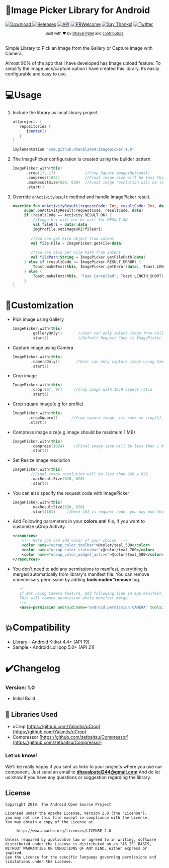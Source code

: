 # 📸Image Picker Library for Android

[![Download](https://api.bintray.com/packages/dhaval2404/maven/imagepicker/images/download.svg) ](https://bintray.com/dhaval2404/maven/imagepicker/_latestVersion) 
[![Releases](https://img.shields.io/github/release/dhaval2404/imagePicker/all.svg?style=flat-square)](https://github.com/Dhaval2404/ImagePicker/releases)
[![API](https://img.shields.io/badge/API-19%2B-brightgreen.svg?style=flat)](https://android-arsenal.com/api?level=19)
[![PRWelcome](https://img.shields.io/badge/PRs-welcome-brightgreen.svg)]()
[![Say Thanks!](https://img.shields.io/badge/Say%20Thanks-!-1EAEDB.svg)](https://saythanks.io/to/Dhaval2404)
[![Twitter](https://img.shields.io/twitter/url/https/github.com/Dhaval2404/ImagePicker.svg?style=social)](https://twitter.com/intent/tweet?text=Check%20out%20ImagePicker%20library%20to%20Pick%20an%20image%20from%20the%20Gallery%20or%20Capture%20image%20with%20Camera.%20https%3A%2F%2Fgithub.com%2FDhaval2404%2FImagePicker)

<div align="center">
  <sub>Built with ❤︎ by
  <a href="https://twitter.com/Dhaval2404">Dhaval Patel</a> and
  <a href="https://github.com/dhaval2404/imagepicker/graphs/contributors">
    contributors
  </a>
</div>
<br/>

Simple Library to Pick an image from the Gallery or Capture image with Camera.

Almost 90% of the app that I have developed has Image upload feature. To simplify the image pick/capture option I have created this library. Its easily configurable and easy to use.  

# 💻Usage


1. Include the library as local library project.

	```groovy
	allprojects {
	   repositories {
	      jcenter()
	   }
	}
	```

    ```groovy
   implementation 'com.github.dhaval2404:imagepicker:1.0'
    ```
    
2. The ImagePicker configuration is created using the builder pattern.

	```kotlin
    ImagePicker.with(this)
          .crop(1f, 1f)	    		//Crop Square image(Optional)
   		  .compress(1024)			//Final image size will be less than 1 MB(Optional)
          .maxResultSize(620, 620)	//Final image resolution will be less than 620 x 620(Optional)
          .start()
    ```
    
3. Override `onActivityResult` method and handle ImagePicker result.

    ```kotlin
    override fun onActivityResult(requestCode: Int, resultCode: Int, data: Intent?) {
         super.onActivityResult(requestCode, resultCode, data)
         if (resultCode == Activity.RESULT_OK) {
             //Image Uri will not be null for RESULT_OK
             val fileUri = data?.data
             imgProfile.setImageURI(fileUri)
          
            //You can get File object from intent
            val file:File = ImagePicker.getFile(data)
           
            //You can also get File Path from intent
            val filePath:String = ImagePicker.getFilePath(data)     
         } else if (resultCode == ImagePicker.RESULT_ERROR) {
             Toast.makeText(this, ImagePicker.getError(data), Toast.LENGTH_SHORT).show()
         } else {
             Toast.makeText(this, "Task Cancelled", Toast.LENGTH_SHORT).show()
         }
    }
    ```

# 🎨Customization

 *  Pick image using Gallery

	```kotlin
	ImagePicker.with(this)
		    .galleryOnly()       //User can only select image from Gallery
		    .start()			 //Default Request Code is ImagePicker.REQUEST_CODE
    ```

 *  Capture image using Camera

	```kotlin
	ImagePicker.with(this)
		    .cameraOnly()       //User can only capture image using Camera
		    .start()
    ```
 *  Crop image
 		
    ```kotlin
    ImagePicker.with(this)
		    .crop(16f, 9f)	   //Crop image with 16:9 aspect ratio
		    .start()
    ```            
 *  Crop square image(e.g for profile)
 
     ```kotlin
     ImagePicker.with(this)
		    .cropSquare()	   //Crop square image, its same as crop(1f, 1f)
		    .start()
    ```
 *  Compress image size(e.g image should be maximum 1 MB)
		
	```kotlin
    ImagePicker.with(this)
		    .compress(1024)	   //Final image size will be less than 1 MB
		    .start()
    ```
 *  Set Resize image resolution
 		
    ```kotlin
    ImagePicker.with(this)
        	//Final image resolution will be less than 620 x 620
		    .maxResultSize(620, 620)	   
		    .start()
    ```
 *  You can also specify the request code with ImagePicker
 		
    ```kotlin
    ImagePicker.with(this)
		    .maxResultSize(620, 620)	   
		    .start(101)		//Here 101 is request code, you may use this in onActivityResult
    ```    
 
 *  Add Following parameters in your **colors.xml** file, If you want to customize uCrop Activity.
    
    ```xml
    <resources>
        <!-- Here you can add color of your choice  -->
        <color name="ucrop_color_toolbar">@color/teal_500</color>
        <color name="ucrop_color_statusbar">@color/teal_700</color>
        <color name="ucrop_color_widget_active">@color/teal_500</color>
    </resources>    
    ```         
  *  You don't need to add any permissions to manifest, everything is merged automatically from library's manifest file. You can remove unnecessary permission by adding **tools:node="remove** tag.
       
     ```xml
        <!--
        If Not using Camera feature, Add following line in app manifest.
        This will remove permission while manifest merge
        -->
        <uses-permission android:name="android.permission.CAMERA" tools:node="remove"/> 
     ```         
 
    
# 💥Compatibility
  
  * Library - Android Kitkat 4.4+ (API 19)
  * Sample - Android Lollipop 5.0+ (API 21)
  
# ✔️Changelog

### Version: 1.0

  * Initial Build

## 📃 Libraries Used
* uCrop [https://github.com/Yalantis/uCrop](https://github.com/Yalantis/uCrop)
* Compressor [https://github.com/zetbaitsu/Compressor](https://github.com/zetbaitsu/Compressor)

### Let us know!

We'll be really happy if you sent us links to your projects where you use our component. Just send an email to **dhavalpatel244@gmail.com** And do let us know if you have any questions or suggestion regarding the library.

## License

    Copyright 2019, The Android Open Source Project

    Licensed under the Apache License, Version 2.0 (the "License");
    you may not use this file except in compliance with the License.
    You may obtain a copy of the License at

         http://www.apache.org/licenses/LICENSE-2.0

    Unless required by applicable law or agreed to in writing, software
    distributed under the License is distributed on an "AS IS" BASIS,
    WITHOUT WARRANTIES OR CONDITIONS OF ANY KIND, either express or implied.
    See the License for the specific language governing permissions and
    limitations under the License.
    